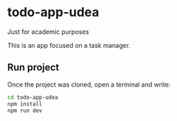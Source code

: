 # todo-app-udea
Just for academic purposes

This is an app focused on a task manager.

## Run project 

Once the project was cloned, open a terminal and write:

```sh
cd todo-app-udea
npm install
npm run dev
```